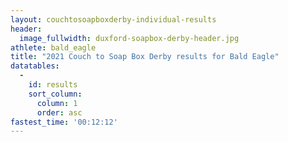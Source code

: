 ```yaml
---
layout: couchtosoapboxderby-individual-results
header:
  image_fullwidth: duxford-soapbox-derby-header.jpg
athlete: bald_eagle
title: "2021 Couch to Soap Box Derby results for Bald Eagle"
datatables: 
  - 
    id: results
    sort_column:
      column: 1
      order: asc
fastest_time: '00:12:12'
---
```

